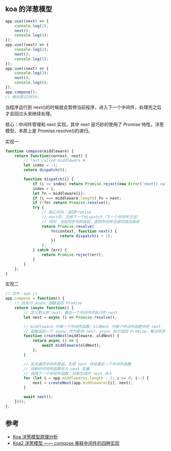 ## koa 的洋葱模型

```js
app.use((next) => {
    console.log(1);
    next();
    console.log(4);
});
app.use((next) => {
    console.log(2);
    next();
    console.log(5);
});
app.use((next) => {
    console.log(3);
    next();
    console.log(6);
});
app.compose();
// 输出是123654;
```

当程序运行到 next()的时候就会暂停当前程序，进入下一个中间件，处理完之后才会回过头来继续处理。

核心：中间件管理和 next 实现，其中 next 是巧妙的使用了 Promise 特性。洋葱模型，本质上是 Promise.resolve()的递归。

实现一

```js
function compose(middleware) {
    return function(context, next) {
        // last called middleware #
        let index = -1;
        return dispatch(0);

        function dispatch(i) {
            if (i <= index) return Promise.reject(new Error('next() called multiple times'));
            index = i;
            let fn = middleware[i];
            if (i === middleware.length) fn = next;
            if (!fn) return Promise.resolve();
            try {
                // 核心代码：返回Promise
                // next时，交给下一个dispatch（下一个中间件方法）
                // 同时，当前同步代码挂起，直到中间件全部完成后继续
                return Promise.resolve(
                    fn(context, function next() {
                        return dispatch(i + 1);
                    })
                );
            } catch (err) {
                return Promise.reject(err);
            }
        }
    };
}
```

实现二

```js
// 文件：app.js
app.compose = function() {
    // 自执行 async 函数返回 Promise
    return (async function() {
        // 定义默认的 next，最后一个中间件内执行的 next
        let next = async () => Promise.resolve();

        // middleware 为每一个中间件函数，oldNext 为每个中间件函数中的 next
        // 函数返回一个 async 作为新的 next，async 执行返回 Promise，解决异步问题
        function createNext(middleware, oldNext) {
            return async () => {
                await middleware(oldNext);
            };
        }

        // 反向遍历中间件数组，先把 next 传给最后一个中间件函数
        // 将新的中间件函数存入 next 变量
        // 调用下一个中间件函数，将新生成的 next 传入
        for (let i = app.middlewares.length - 1; i >= 0; i--) {
            next = createNext(app.middlewares[i], next);
        }

        await next();
    })();
};
```

## 参考

-   [Koa 洋葱模型原理分析](https://lq782655835.github.io/blogs/node/koa-compose-modal.html)
-   [Koa2 洋葱模型 —— compose 串联中间件的四种实现](https://segmentfault.com/a/1190000016707187)
